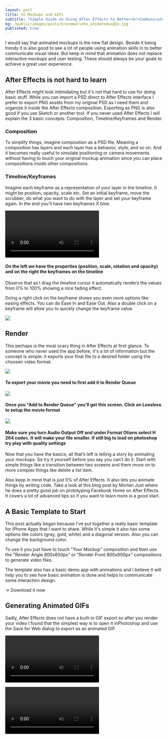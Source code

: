 ```yaml
---
layout: post
title: UI Mockups and GIFs
subtitle: "Simple Guide on Using After Effects to Better<br>Communicate User Interfaces"
bg: /public/images/posts/brunomarinho_animatedui@2x.jpg
published: true
---
```


I would say that animated mockups is the new flat design. Beside it being trendy it is also good to see a lot of people using animation skills in to better communicate visual ideas. But keep in mind that animation does not replace interactive mockups and user testing. These should always be your goals to achieve a great user experience.


## After Effects is not hard to learn
After Effects might look intimidating but it's not that hard to use for doing basic stuff. While you can import a PSD direct to After Effects interface I prefer to export PNG assets from my original PSD as I need them and organize it inside the After Effects composition. Exporting as PNG is also good if you use Sketch or another tool. If you never used After Effects I will explain the 3 basic concepts: Composition, Timeline/Keyframes and Render.

### Composition
To simplify things, imagine composition as a PSD file. Meaning a composition has layers and each layer has a behavior, style, and so on. And it becomes really useful to simulate positioning or camera movements without having to touch your original mockup animation since you can place compositions inside other compositions.

### Timeline/Keyframes
Imagine each keyframe as a representation of your layer in the timeline. It might be position, opacity, scale etc. Set an initial keyframe, move the scrubber, do what you want to do with the layer and set your keyframe again. In the end you'll have two keyframes X time.

<video loop="" video="" autoplay="" data-image-id="1*gyVAkOFqKFOgoXleZxssXw.gif" data-width="994" data-height="618"><source src="https://d262ilb51hltx0.cloudfront.net/max/1600/1*gyVAkOFqKFOgoXleZxssXw.ogv" type="video/ogg"><source src="https://d262ilb51hltx0.cloudfront.net/max/1600/1*gyVAkOFqKFOgoXleZxssXw.mp4" type="video/mp4">Your browser does not support the video tag.</video>

#### On the left we have the properties (position, scale, rotation and opacity) and on the right the keyframes on the timeline

Observe that as I drag the timeline cursor it automatcally renders the values from 0% to 100% showing a nice fading effect.

Doing a right click on the keyframe shows you even more options like easing effects. You can do Ease In and Ease Out. Also a double click on a keyframe will allow you to quickly change the keyframe value.

![](https://d262ilb51hltx0.cloudfront.net/max/2000/1*WFdFexwYcEidQqfZHuiAKw.png)

## Render
This perhaps is the most scary thing in After Effects at first glance. To someone who never used the app before, it's a lot of information but the concept is simple: it exports your final file to a desired folder using the choosen video format.

![](https://d262ilb51hltx0.cloudfront.net/max/2000/1*CVR6RINgwSMqV13J3_o4DA.png)

#### To export your movie you need to first add it to Render Queue

![](https://d262ilb51hltx0.cloudfront.net/max/2000/1*bZbgCGwZVOzwegxhRxMALw.png)

#### Once you "Add to Render Queue" you'll get this screen. Click on Lossless to setup the movie format

![](https://d262ilb51hltx0.cloudfront.net/max/2000/1*rUUL83VPgt4jucF_BLFm4w.png)

#### Make sure you turn Audio Output Off and under Format Otions select H 264 codec. It will make your file smaller. If still big to load on photoshop try play with quality settings

Now that you have the basics, all that’s left is telling a story by animating your mockups. So try it yourself before you say you can’t do it. Start with simple things like a transition between two screens and them move on to more complex things like delete a list item.

Also keep in mind that is just 5% of After Effects. It also lets you animate things by writing code. Take a look at this blog post by Morten Just where he does a pretty good job on prototyping Facebook Home on After Effects. It covers a lot of advanced tips so if you want to learn more is a good start.

## A Basic Template to Start
This post actually began because I've put together a really basic template for iPhone Apps that I want to share. While it's simple it also has some options like colors (gray, gold, white) and a diagonal version. Also you can change the background color.

To use it you just have to touch "Your Mockup" composition and then use the "Render Angle 800x600px" or "Render Front 800x600px" compositions to generate video files.

The template also has a basic demo app with animations and I believe it will help you to see how basic animation is done and helps to communicate some interaction design.

→ Download it now

## Generating Animated GIFs
Sadly, After Effects does not have a built-in GIF export so after you render your video I found that the simplest way is to open it inPhotoshop and use the Save for Web dialog to export as an animated GIF.

<video loop="" video="" autoplay="" data-image-id="1*HGrYpGM-YCPlkM8Mwvif_w.gif" data-width="800" data-height="600"><source src="https://d262ilb51hltx0.cloudfront.net/max/1600/1*HGrYpGM-YCPlkM8Mwvif_w.ogv" type="video/ogg"><source src="https://d262ilb51hltx0.cloudfront.net/max/1600/1*HGrYpGM-YCPlkM8Mwvif_w.mp4" type="video/mp4">Your browser does not support the video tag.</video>

<video loop="" video="" autoplay="" data-image-id="1*LIfLJ9u_iNBmaLSDVmEj7A.gif" data-width="800" data-height="600"><source src="https://d262ilb51hltx0.cloudfront.net/max/1600/1*LIfLJ9u_iNBmaLSDVmEj7A.ogv" type="video/ogg"><source src="https://d262ilb51hltx0.cloudfront.net/max/1600/1*LIfLJ9u_iNBmaLSDVmEj7A.mp4" type="video/mp4">Your browser does not support the video tag.</video>
